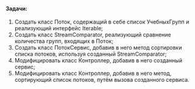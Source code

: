 #### Задачи:

1. Создать класс Поток, содержащий в себе список УчебныхГрупп и реализующий интерфейс Iterable;
2. Создать класс StreamComparator, реализующий сравнение количества групп, входящих в Поток;
3. Создать класс ПотокСервис, добавив в него метод сортировки списка потоков, используя созданный StreamComparator;
4. Модифицировать класс Контроллер, добавив в него созданный сервис;
5. Модифицировать класс Контроллер, добавив в него метод, сортирующий список потоков, путём вызова созданного сервиса.
